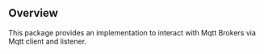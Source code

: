 ## Overview
This package provides an implementation to interact with Mqtt Brokers via Mqtt client and listener.
